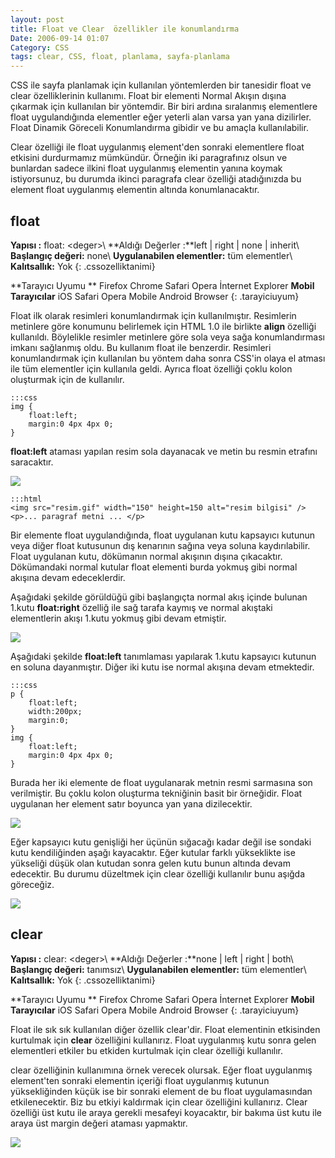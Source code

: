 ```yaml
---
layout: post
title: Float ve Clear  özellikler ile konumlandırma
Date: 2006-09-14 01:07
Category: CSS
tags: clear, CSS, float, planlama, sayfa-planlama
---
```


CSS ile sayfa planlamak için kullanılan yöntemlerden bir tanesidir float
ve clear özelliklerinin kullanımı. Float bir elementi Normal Akışın
dışına çıkarmak için kullanılan bir yöntemdir. Bir biri ardına
sıralanmış elementlere float uygulandığında elementler eğer yeterli alan
varsa yan yana dizilirler. Float Dinamik Göreceli Konumlandırma gibidir
ve bu amaçla kullanılabilir.

Clear özelliği ile float uygulanmış element'den sonraki elementlere
float etkisini durdurmamız mümkündür. Örneğin iki paragrafınız olsun ve
bunlardan sadece ilkini float uygulanmış elementin yanına koymak
istiyorsunuz, bu durumda ikinci paragrafa clear özelliği atadığınızda bu
element float uygulanmış elementin altında konumlanacaktır.

## float

**Yapısı :** float: <deger\>\\
**Aldığı Değerler :**left | right | none | inherit\\
**Başlangıç değeri:** none\\
**Uygulanabilen elementler:** tüm elementler\\
**Kalıtsallık:** Yok
{: .cssozelliktanimi}

**Tarayıcı Uyumu **
Firefox
Chrome
Safari
Opera
İnternet Explorer
**Mobil Tarayıcılar**
iOS Safari
Opera Mobile
Android Browser
{: .tarayiciuyum}

Float ilk olarak resimleri konumlandırmak için kullanılmıştır.
Resimlerin metinlere göre konumunu belirlemek için HTML 1.0 ile birlikte
**align** özelliği kullanıldı. Böylelikle resimler metinlere göre sola
veya sağa konumlandırması imkanı sağlanmış oldu. Bu kullanım float ile
benzerdir. Resimleri konumlandırmak için kullanılan bu yöntem daha sonra
CSS'in olaya el atması ile tüm elementler için kullanıla geldi. Ayrıca
float özelliği çoklu kolon oluşturmak için de kullanılır.

	:::css
	img {
		float:left;
		margin:0 4px 4px 0;
	}

**float:left** ataması yapılan resim sola dayanacak ve metin bu resmin
etrafını saracaktır.

![][100]

	:::html
	<img src="resim.gif" width="150" height=150 alt="resim bilgisi" />
	<p>... paragraf metni ... </p>

Bir elemente float uygulandığında, float uygulanan kutu kapsayıcı
kutunun veya diğer float kutusunun dış kenarının sağına veya soluna
kaydırılabilir. Float uygulanan kutu, dökümanın normal akışının dışına
çıkacaktır. Dökümandaki normal kutular float elementi burda yokmuş gibi
normal akışına devam edeceklerdir.

Aşağıdaki şekilde görüldüğü gibi başlangıçta normal akış içinde bulunan
1.kutu **float:right** özelliğ ile sağ tarafa kaymış ve normal akıştaki
elementlerin akışı 1.kutu yokmuş gibi devam etmiştir.

![][1]

Aşağıdaki şekilde **float:left** tanımlaması yapılarak 1.kutu kapsayıcı
kutunun en soluna dayanmıştır. Diğer iki kutu ise normal akışına devam
etmektedir.

	:::css
	p {
		float:left;
	    width:200px;
	    margin:0;
	}
	img {
	    float:left;
	    margin:0 4px 4px 0;
	}

Burada her iki elemente de float uygulanarak metnin resmi sarmasına son
verilmiştir. Bu çoklu kolon oluşturma tekniğinin basit bir örneğidir.
Float uygulanan her element satır boyunca yan yana dizilecektir.

![][2]

Eğer kapsayıcı kutu genişliği her üçünün sığacağı kadar değil ise
sondaki kutu kendiliğinden aşağı kayacaktır. Eğer kutular farklı
yükseklikte ise yükseliği düşük olan kutudan sonra gelen kutu bunun
altında devam edecektir. Bu durumu düzeltmek için clear özelliği
kullanılır bunu aşığda göreceğiz.

![][3]

## clear

**Yapısı :** clear: <deger\>\\
**Aldığı Değerler :**none | left | right | both\\
**Başlangıç değeri:** tanımsız\\
**Uygulanabilen elementler:** tüm elementler\\
**Kalıtsallık:** Yok
{: .cssozelliktanimi}

**Tarayıcı Uyumu **
Firefox
Chrome
Safari
Opera
İnternet Explorer
**Mobil Tarayıcılar**
iOS Safari
Opera Mobile
Android Browser
{: .tarayiciuyum}

Float ile sık sık kullanılan diğer özellik clear'dir. Float elementinin
etkisinden kurtulmak için **clear** özelliğini kullanırız. Float
uygulanmış kutu sonra gelen elementleri etkiler bu etkiden kurtulmak
için clear özelliği kullanılır.

clear özelliğinin kullanımına örnek verecek olursak. Eğer float
uygulanmış element'ten sonraki elementin içeriği float uygulanmış
kutunun yüksekliğinden küçük ise bir sonraki element de bu float
uygulamasından etkilenecektir. Biz bu etkiyi kaldırmak için clear
özelliğini kullanırız. Clear özelliği üst kutu ile araya gerekli
mesafeyi koyacaktır, bir bakıma üst kutu ile araya üst margin değeri
ataması yapmaktır.

![][4]

  [100]: /images/floating1a.gif
  [1]: /images/floating01.gif
  [2]: /images/floating02.gif
  [3]: /images/floating03.gif
  [4]: /images/floating1c.gif
